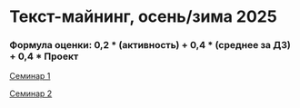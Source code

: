 # Текст-майнинг, осень/зима 2025
### Формула оценки: 0,2 * (активность) + 0,4 * (среднее за ДЗ) + 0,4 * Проект

[Семинар 1](https://github.com/knapweedss/TextMining_HSE/tree/main/autumn-winter-2025/sem01)

[Семинар 2](https://github.com/knapweedss/TextMining_HSE/tree/main/autumn-winter-2025/sem02)
